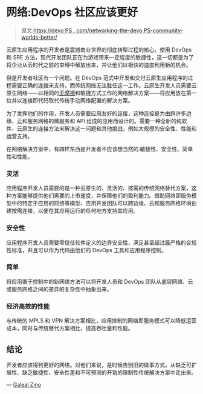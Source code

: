 # 网络:DevOps 社区应该更好

> 原文:[https://devo PS . com/networking-the-devo PS-community-worlds-better/](https://devops.com/networking-the-devops-community-deserves-better/)

云原生应用程序的开发者是震撼商业世界的彻底转型过程的核心。使用 DevOps 和 SRE 方法，现代开发团队正在为游戏带来一定程度的敏捷性，这一切都是为了将企业从云时代之前的束缚中解放出来，并让他们以极快的速度利用新的机会。

但是开发者社区有一个问题。在 DevOps 范式中开发和交付云原生应用程序的过程需要正确的连接来支持，而传统网络无法胜任这一工作。云原生开发人员需要云原生网络——以相同的[无摩擦](https://devops.com/how-to-successfully-bring-the-b2c-frictionless-model-to-the-enterprise/)和敏捷方式工作的网络解决方案——将应用放在第一位并以连接即代码取代传统手动网络配置的解决方案。

为了发挥他们的作用，开发人员需要应用友好的连接，这种连接是为由跨许多边缘、云和服务网格的微服务和 API 组成的应用而设计的。需要一种全新的纯软件、云原生的连接方法来解决这一问题和其他挑战，例如大规模的安全性、性能和运营支持。

在网络解决方案中，有四样东西是开发者不应该想当然的:敏捷性、安全性、简单性和性能。

### 灵活

应用程序开发人员需要的是一种云原生的、灵活的、按需的传统网络替代方案，这种方案能够提供他们需要的上市速度，并保障他们的盈利能力。借助网络即服务模型中的特定于应用的网络等模型，应用开发团队可以跨边缘、云和服务网格环境创建按需连接，以便在其应用运行的任何地方支持其应用。

### 安全性

应用程序开发人员需要零信任软件定义的边界安全性，满足甚至超过最严格的合规性标准，并且可以作为代码由他们的 DevOps 工具和应用程序控制。

### 简单

将应用置于控制中的新网络方法可以将开发人员和 DevOps 团队从底层网络、云或服务网格之间的差异的复杂性中抽象出来。

### 经济高效的性能

与传统的 MPLS 和 VPN 解决方案相比，应用控制的网络即服务模式可以降低运营成本，同时与传统替代方案相比，提高吞吐量和性能。

## 结论

开发者应该得到更好的网络。对他们来说，是时候告别旧的做事方式，从缺乏可扩展性、缺乏敏捷性、安全性差和不可预测的开销的限制性传统解决方案中走出来。

— [Galeal Zino](https://devops.com/author/galeal-zino/)